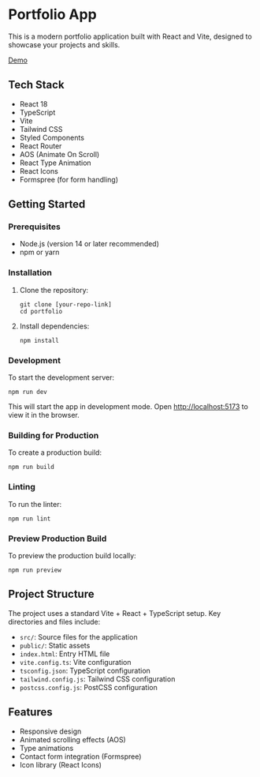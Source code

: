 # Portfolio App

This is a modern portfolio application built with React and Vite, designed to showcase your projects and skills.

[Demo](https://s-d-portfolio.netlify.app/)

## Tech Stack

- React 18
- TypeScript
- Vite
- Tailwind CSS
- Styled Components
- React Router
- AOS (Animate On Scroll)
- React Type Animation
- React Icons
- Formspree (for form handling)

## Getting Started

### Prerequisites

- Node.js (version 14 or later recommended)
- npm or yarn

### Installation

1. Clone the repository:

   ```
   git clone [your-repo-link]
   cd portfolio
   ```

2. Install dependencies:
   ```
   npm install
   ```

### Development

To start the development server:

```
npm run dev
```

This will start the app in development mode. Open [http://localhost:5173](http://localhost:5173) to view it in the browser.

### Building for Production

To create a production build:

```
npm run build
```

### Linting

To run the linter:

```
npm run lint
```

### Preview Production Build

To preview the production build locally:

```
npm run preview
```

## Project Structure

The project uses a standard Vite + React + TypeScript setup. Key directories and files include:

- `src/`: Source files for the application
- `public/`: Static assets
- `index.html`: Entry HTML file
- `vite.config.ts`: Vite configuration
- `tsconfig.json`: TypeScript configuration
- `tailwind.config.js`: Tailwind CSS configuration
- `postcss.config.js`: PostCSS configuration

## Features

- Responsive design
- Animated scrolling effects (AOS)
- Type animations
- Contact form integration (Formspree)
- Icon library (React Icons)
